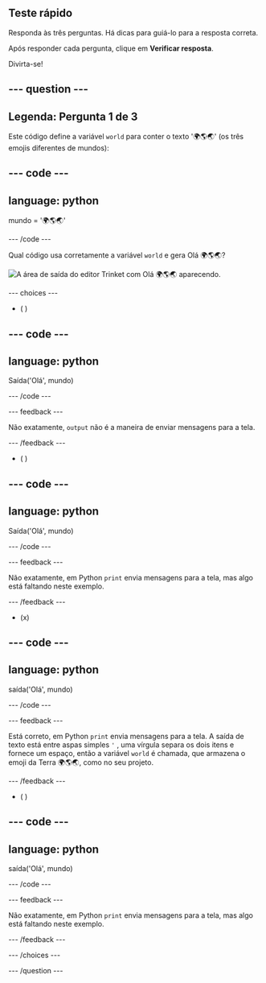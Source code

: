 ## Teste rápido

Responda às três perguntas. Há dicas para guiá-lo para a resposta correta.

Após responder cada pergunta, clique em **Verificar resposta**.

Divirta-se!

--- question ---
---
Legenda: Pergunta 1 de 3
---

Este código define a variável `world` para conter o texto '🌍🌎🌏' (os três emojis diferentes de mundos):

--- code ---
---
language: python
---

mundo = '🌍🌎🌏'

--- /code ---

Qual código usa corretamente a variável `world` e gera Olá 🌍🌎🌏?

![A área de saída do editor Trinket com Olá 🌍🌎🌏 aparecendo.](images/quiz1.png)

--- choices ---

- ( )

--- code ---
---
language: python
---

Saída('Olá', mundo)

--- /code ---

 --- feedback ---

 Não exatamente, `output` não é a maneira de enviar mensagens para a tela.

 --- /feedback ---


- ( )

--- code ---
---
language: python
---

Saída('Olá', mundo)

--- /code ---

 --- feedback ---

 Não exatamente, em Python `print` envia mensagens para a tela, mas algo está faltando neste exemplo.

 --- /feedback ---

- (x)

--- code ---
---
language: python
---

saída('Olá', mundo)

--- /code ---

 --- feedback ---

 Está correto, em Python `print` envia mensagens para a tela. A saída de texto está entre aspas simples `'` , uma vírgula separa os dois itens e fornece um espaço, então a variável `world` é chamada, que armazena o emoji da Terra 🌍🌎🌏, como no seu projeto.

 --- /feedback ---

- ( )

--- code ---
---
language: python
---

saída('Olá', mundo)

--- /code ---

 --- feedback ---

  Não exatamente, em Python `print` envia mensagens para a tela, mas algo está faltando neste exemplo.

 --- /feedback ---

--- /choices ---

--- /question ---
